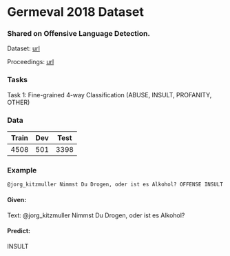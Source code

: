 # Germeval 2018 Dataset
### Shared on Offensive Language Detection.

Dataset: [url](https://heidata.uni-heidelberg.de/dataset.xhtml?persistentId=doi:10.11588/data/0B5VML)

Proceedings: [url](https://www.oeaw.ac.at/fileadmin/subsites/academiaecorpora/PDF/GermEval2018_Proceedings.pdf)


### Tasks
Task 1: Fine-grained 4-way Classification (ABUSE, INSULT, PROFANITY, OTHER)

### Data

| Train  | Dev | Test |
|--------|-----|------|
|  4508  | 501 | 3398 |


### Example 
```
@jorg_kitzmuller Nimmst Du Drogen, oder ist es Alkohol?	OFFENSE	INSULT
```
#### Given: 
Text: @jorg_kitzmuller Nimmst Du Drogen, oder ist es Alkohol?	

#### Predict: 
 INSULT
